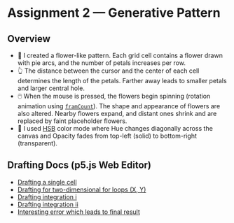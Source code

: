 # Assignment 2 — Generative Pattern

## Overview

- 🌸 I created a flower-like pattern. Each grid cell contains a flower drawn with pie arcs, and the number of petals increases per row.
- 👆 The distance between the cursor and the center of each cell determines the length of the petals. Farther away leads to smaller petals and larger central hole.
- 🖱️ When the mouse is pressed, the flowers begin spinning (rotation animation using [`framCount`](https://p5js.org/reference/p5/frameCount/)). The shape and appearance of flowers are also altered. Nearby flowers expand, and distant ones shrink and are replaced by faint placeholder flowers.
- 🎨 I used [HSB](https://www.learnui.design/blog/the-hsb-color-system-practicioners-primer.html) color mode where Hue changes diagonally across the canvas and Opacity fades from top-left (solid) to bottom-right (transparent).

## Drafting Docs (p5.js Web Editor)

- [Drafting a single cell](https://editor.p5js.org/xl6294/sketches/cOgVBtshJ)
- [Drafting for two-dimensional for loops (X, Y)](https://editor.p5js.org/xl6294/sketches/2wfSsoC7u)
- [Drafting integration i](https://editor.p5js.org/xl6294/sketches/xV0v9_GYF)
- [Drafting integration ii](https://editor.p5js.org/xl6294/sketches/aevphcJ8f)
- [Interesting error which leads to final result](https://editor.p5js.org/xl6294/sketches/n2t3OMrHS)
